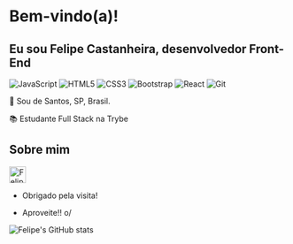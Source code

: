 # Bem-vindo(a)!

 

## Eu sou Felipe Castanheira, desenvolvedor Front-End

 

![JavaScript](https://img.shields.io/badge/-JavaScript-black?style=flat&logo=javascript)
![HTML5](https://img.shields.io/badge/-HTML5-E34F26?style=flat&logo=html5&logoColor=white)
![CSS3](https://img.shields.io/badge/-CSS3-1572B6?style=flat&logo=css3)
![Bootstrap](https://img.shields.io/badge/-Bootstrap-563D7C?style=flat&logo=bootstrap)
![React](https://img.shields.io/badge/-React-black?style=flat&logo=react)
![Git](https://img.shields.io/badge/-Git-black?style=flat&logo=git)

:house_with_garden: Sou de Santos, SP, Brasil.

:books: Estudante Full Stack na Trybe
 

## Sobre mim

<a href="https://www.linkedin.com/in/felipe-castanheira-75638aaa/">
    <img src="https://www.vectorlogo.zone/logos/linkedin/linkedin-icon.svg" alt="Felipe Castanheira's LinkedIn Profile" height="30" width="30">
</a>

- Obrigado pela visita!

- Aproveite!! o/


![Felipe's GitHub stats](https://github-readme-stats.vercel.app/api?username=felipecastanheira&show_icons=true&theme=radical)
